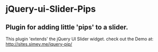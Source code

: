 jQuery-ui-Slider-Pips
=====================

Plugin for adding little 'pips' to a slider.
----------------------------------------------------------


This plugin 'extends' the jQuery UI Slider widget.
check out the Demo at: http://sites.simey.me/jquery-pip/





